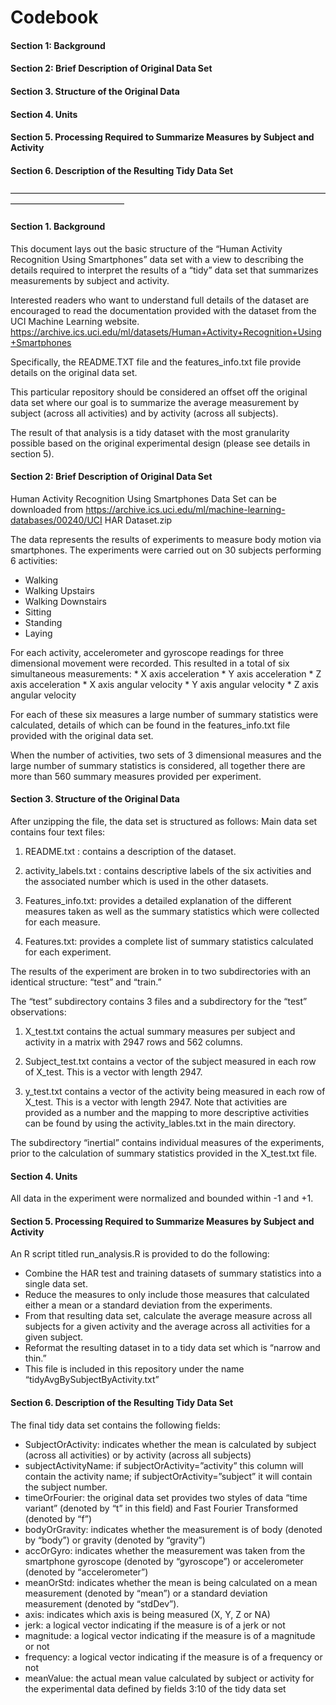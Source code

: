 # Codebook
#### Section 1: Background
#### Section 2: Brief Description of Original Data Set
#### Section 3. Structure of the Original Data
#### Section 4. Units
#### Section 5. Processing Required to Summarize Measures by Subject and Activity
#### Section 6. Description of the Resulting Tidy Data Set

—————————————————————————————————————————————————

#### Section 1. Background
This document lays out the basic structure of the “Human Activity Recognition Using Smartphones” data set with a view to describing the details required to interpret the results of a “tidy” data set that summarizes measurements by subject and activity.  

Interested readers who want to understand full details of the dataset are encouraged to read the documentation provided with the dataset from the UCI Machine Learning website. 
https://archive.ics.uci.edu/ml/datasets/Human+Activity+Recognition+Using+Smartphones

Specifically, the README.TXT file and the features_info.txt file provide details on the original data set.

This particular repository should be considered an offset off the original data set where our goal is to summarize the average measurement by subject (across all activities) and by activity (across all subjects).  

The result of that analysis is a tidy dataset with the most granularity possible based on the original experimental design (please see details in section 5).  

#### Section 2: Brief Description of Original Data Set
Human Activity Recognition Using Smartphones Data Set can be downloaded from https://archive.ics.uci.edu/ml/machine-learning-databases/00240/UCI HAR Dataset.zip

The data represents the results of experiments to measure body motion via smartphones.  The experiments were carried out on 30 subjects performing 6 activities:
* Walking
* Walking Upstairs
* Walking Downstairs
* Sitting
* Standing
* Laying

For each activity, accelerometer and gyroscope readings for three dimensional movement were recorded.  This resulted in a total of six simultaneous measurements: * X axis acceleration * Y axis acceleration * Z axis acceleration * X axis angular velocity * Y axis angular velocity * Z axis angular velocity

For each of these six measures a large number of summary statistics were calculated, details of which can be found in the features_info.txt file provided with the original data set.

When the number of activities, two sets of 3 dimensional measures and the large number of summary statistics is considered, all together there are more than 560 summary measures provided per experiment.

#### Section 3. Structure of the Original Data
After unzipping the file, the data set is structured as follows:
Main data set contains four text files:	 
1. README.txt : contains a description of the dataset.

2. activity_labels.txt : contains descriptive labels of the six activities and the associated number which is used in the other datasets.

3. Features_info.txt: provides a detailed explanation of the different measures taken as well as the summary statistics which were collected for each measure.

4. Features.txt: provides a complete list of summary statistics calculated for each experiment.

The results of the experiment are broken in to two subdirectories with an identical structure: “test” and “train.”

The “test” subdirectory contains 3 files and a subdirectory for the “test” observations:

1. X_test.txt contains the actual summary measures per subject and activity in a matrix with 2947 rows and 562 columns.

2. Subject_test.txt contains a vector of the subject measured in each row of X_test.  This is a vector with  length 2947.

3. y_test.txt contains a vector of the activity being measured in each row of X_test.  This is a vector with  length 2947.  Note that activities are provided as a number and the mapping to more descriptive activities can be found by using the activity_lables.txt in the main directory.

The subdirectory “inertial” contains individual measures of the experiments, prior to the calculation of summary statistics provided in the X_test.txt file.

#### Section 4. Units
All data in the experiment were normalized and bounded within -1 and +1.

#### Section 5. Processing Required to Summarize Measures by Subject and Activity
An R script titled run_analysis.R is provided to do the following:
* Combine the HAR test and training datasets of summary statistics into a single data set.
* Reduce the measures to only include those measures that calculated either a mean or a standard deviation from the experiments.
* From that resulting data set, calculate the average measure across all subjects for a given activity and the average across all activities for a given subject.
* Reformat the resulting dataset in to a tidy data set which is “narrow and thin.”
* This file is included in this repository under the name “tidyAvgBySubjectByActivity.txt”

#### Section 6. Description of the Resulting Tidy Data Set
The final tidy data set contains the following fields:
* SubjectOrActivity: indicates whether the mean is calculated by subject (across all activities) or by activity (across all subjects)
* subjectActivityName: if subjectOrActivity=”activity” this column will contain the activity name; if subjectOrActivity=”subject” it will contain the subject number.
* timeOrFourier: the original data set provides two styles of data “time variant” (denoted by “t” in this field) and Fast Fourier Transformed (denoted by “f”)
* bodyOrGravity: indicates whether the measurement is of body (denoted by “body”) or gravity (denoted by “gravity”)
* accOrGyro: indicates whether the measurement was taken from the smartphone gyroscope (denoted by “gyroscope”) or accelerometer (denoted by “accelerometer”)
* meanOrStd: indicates whether the mean is being calculated on a mean measurement (denoted by “mean”) or a standard deviation measurement (denoted by “stdDev”).
* axis: indicates which axis is being measured (X, Y, Z or NA)
* jerk: a logical vector indicating if the measure is of a jerk or not
* magnitude: a logical vector indicating if the measure is of a magnitude or not
* frequency: a logical vector indicating if the measure is of a frequency or not
* meanValue: the actual mean value calculated by subject or activity for the experimental data defined by fields 3:10 of the tidy data set



